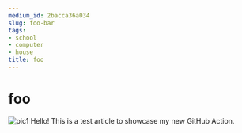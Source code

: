 ```yaml
---
medium_id: 2bacca36a034
slug: foo-bar
tags:
- school
- computer
- house
title: foo
---
```


# foo
![pic1](https://i.ibb.co/wK2bBtk/14956893075c.png)
Hello! This is a test article to showcase my new GitHub Action.